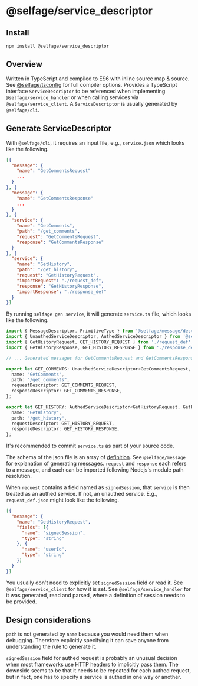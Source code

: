 # @selfage/service_descriptor

## Install

`npm install @selfage/service_descriptor`

## Overview

Written in TypeScript and compiled to ES6 with inline source map & source. See [@selfage/tsconfig](https://www.npmjs.com/package/@selfage/tsconfig) for full compiler options. Provides a TypeScript interface `ServiceDescriptor` to be referenced when implementing `@selfage/service_handler` or when calling services via `@selfage/service_client`. A `ServiceDescriptor` is usually generated by `@selfage/cli`.

## Generate ServiceDescriptor

With `@selfage/cli`, it requires an input file, e.g., `service.json` which looks like the following.

```JSON
[{
  "message": {
    "name": "GetCommentsRequest"
    ...
  }
}, {
  "message": {
    "name": "GetCommentsResponse"
    ...
  }
}, {
  "service": {
    "name": "GetComments",
    "path": "/get_comments",
    "request": "GetCommentsRequest",
    "response": "GetCommentsResponse"
  }
}, {
  "service": {
    "name": "GetHistory",
    "path": "/get_history",
    "request": "GetHistoryRequest",
    "importRequest": "./request_def",
    "response": "GetHistoryResponse",
    "importResponse": "./response_def"
  }
}]
```

By running `selfage gen service`, it will generate `service.ts` file, which looks like the following.

```TypeScript
import { MessageDescriptor, PrimitiveType } from '@selfage/message/descriptor';
import { UnauthedServiceDescriptor, AuthedServiceDescriptor } from '@selfage/service_descriptor';
import { GetHistoryRequest, GET_HISTORY_REQUEST } from './request_def';
import { GetHistoryResponse, GET_HISTORY_RESPONSE } from './response_def';

// ... Generated messages for GetCommentsRequest and GetCommentsResponse.

export let GET_COMMENTS: UnauthedServiceDescriptor<GetCommentsRequest, GetCommentsResponse> = {
  name: "GetComments",
  path: "/get_comments",
  requestDescriptor: GET_COMMENTS_REQUEST,
  responseDescriptor: GET_COMMENTS_RESPONSE,
};

export let GET_HISTORY: AuthedServiceDescriptor<GetHistoryRequest, GetHistoryResponse> = {
  name: "GetHistory",
  path: "/get_history",
  requestDescriptor: GET_HISTORY_REQUEST,
  responseDescriptor: GET_HISTORY_RESPONSE,
};
```

It's recommended to commit `service.ts` as part of your source code.

The schema of the json file is an array of [definition](https://github.com/selfage/cli/blob/0f724015a4ea309d80ff231db555fe0383c91329/generate/definition.ts#L73). See `@selfage/message` for explanation of generating messages. `request` and `response` each refers to a message, and each can be imported following Nodejs's module path resolution.

When `request` contains a field named as `signedSession`, that `service` is then treated as an authed service. If not, an unauthed service. E.g., `request_def.json` might look like the following.

```JSON
[{
  "message": {
    "name": "GetHistoryRequest",
    "fields": [{
      "name": "signedSession",
      "type": "string"
    }, {
      "name": "userId",
      "type": "string"
    }]
  }
}]
```

You usually don't need to explicitly set `signedSession` field or read it. See `@selfage/service_client` for how it is set. See `@selfage/service_handler` for it was generated, read and parsed, where a definition of session needs to be provided.

## Design considerations

`path` is not generated by `name` because you would need them when debugging. Therefore explicitly specifying it can save anyone from understanding the rule to generate it.

`signedSession` field for authed request is probably an unusual decision when most frameworks use HTTP headers to implicitly pass them. The downside seems to be that it needs to be repeated for each authed request, but in fact, one has to specify a service is authed in one way or another.
